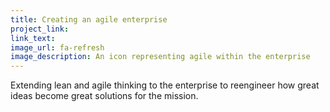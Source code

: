 ```yaml
---
title: Creating an agile enterprise
project_link:
link_text:
image_url: fa-refresh
image_description: An icon representing agile within the enterprise
---
```


Extending lean and agile thinking to the enterprise to reengineer how great ideas become great solutions for the mission.
